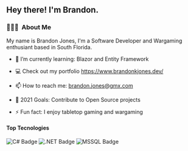 <h2> Hey there! I'm Brandon.</h2>

<h3> 👨🏻‍💻 &nbsp;About Me </h3>
My name is Brandon Jones, I'm a Software Developer and Wargaming enthusiant based in South Florida.

- 🌱 I’m currently learning: Blazor and Entity Framework

- :computer: Check out my portfolio https://www.brandonkjones.dev/

- 📫 How to reach me: brandon.jones@gmx.com

- 🥅 2021 Goals: Contribute to Open Source projects

- ⚡ Fun fact: I enjoy tabletop gaming and wargaming 

#### Top Tecnologies

![C# Badge](https://img.shields.io/badge/C%23-239120?style=for-the-badge&logo=c-sharp&logoColor=white)
![.NET Badge](https://img.shields.io/badge/.NET-5C2D91?style=for-the-badge&logo=.net&logoColor=white)
![MSSQL Badge](https://img.shields.io/badge/Microsoft_SQL_Server-CC2927?style=for-the-badge&logo=microsoft-sql-server&logoColor=white)

<!--
**cerealfordinner/cerealfordinner** is a ✨ _special_ ✨ repository because its `README.md` (this file) appears on your GitHub profile.

Here are some ideas to get you started:

- 🔭 I’m currently working on ...
- 🌱 I’m currently learning ...
- 👯 I’m looking to collaborate on ...
- 🤔 I’m looking for help with ...
- 💬 Ask me about ...
- 📫 How to reach me: ...
- 😄 Pronouns: ...
- ⚡ Fun fact: ...
-->
